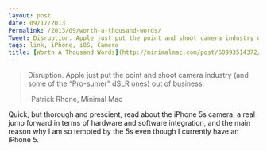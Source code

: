 ```yaml
---
layout: post
date: 09/17/2013
Permalink: /2013/09/worth-a-thousand-words/
Tweet: Disruption. Apple just put the point and shoot camera industry out of business.
tags: link, iPhone, iOS, Camera
title: [Worth A Thousand Words](http://minimalmac.com/post/60993514372/worth-a-thousand-words)
---
```


<blockquote>
  <p>Disruption. Apple just put the point and shoot camera industry (and some of the “Pro-sumer” dSLR ones) out of business.</p>
  
  <p>-Patrick Rhone, Minimal Mac</p>
</blockquote>

<p>Quick, but thorough and prescient, read about the iPhone 5s camera, a real jump forward in terms of hardware and software integration, and the main reason why I am so tempted by the 5s even though I currently have an iPhone 5.</p>